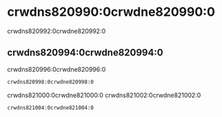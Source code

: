 # crwdns820990:0crwdne820990:0

<p class="description">crwdns820992:0crwdne820992:0</p>

## crwdns820994:0crwdne820994:0

crwdns820996:0crwdne820996:0

```sh
crwdns820998:0crwdne820998:0
```

crwdns821000:0crwdne821000:0 crwdns821002:0crwdne821002:0

```sh
crwdns821004:0crwdne821004:0
```
